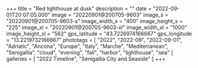 +++
title = "Red lighthouse at dusk"
description = ""
date = "2022-09-01T20:07:05.000"
image = "20220901@200705-9603"
image_s = "20220901@200705-9603-s"
image_width_s = "400"
image_height_s = "225"
image_xl = "20220901@200705-9603-xl"
image_width_xl = "1000"
image_height_xl = "562"
gps_latitude = "43.7226974166667"
gps_longitude = "13.2219732166667"
phototags = [ "2022", "2022-09", "2022-09-01", "Adriatic", "Ancona", "Europe", "Italy", "Marche", "Mediterranean", "Senigallia", "cloud", "evening", "fall", "harbor", "lighthouse", "sea" ]
galleries = [ "2022 Timeline", "Senigallia City and Seaside" ]
+++

